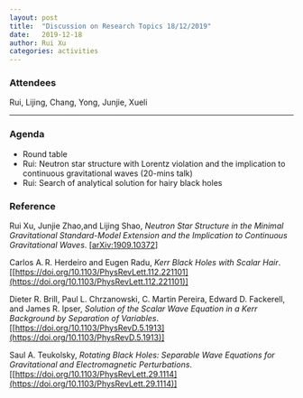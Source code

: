 ```yaml
---
layout: post
title:  "Discussion on Research Topics 18/12/2019"
date:   2019-12-18
author: Rui Xu
categories: activities
---
```



### Attendees

Rui, Lijing, Chang, Yong, Junjie, Xueli

---

### Agenda

- Round table
- Rui: Neutron star structure with Lorentz violation and the implication to continuous gravitational waves (20-mins talk)
- Rui: Search of analytical solution for hairy black holes 

### Reference
Rui Xu, Junjie Zhao,and Lijing Shao, 
*Neutron Star Structure in the Minimal Gravitational Standard-Model Extension and the Implication to Continuous 
Gravitational Waves*. [[arXiv:1909.10372](https://arxiv.org/abs/1909.10372)] 

Carlos A. R. Herdeiro and Eugen Radu, *Kerr Black Holes with Scalar Hair*. [[https://doi.org/10.1103/PhysRevLett.112.221101](https://doi.org/10.1103/PhysRevLett.112.221101)]

Dieter R. Brill, Paul L. Chrzanowski, C. Martin Pereira, Edward D. Fackerell, and James R. Ipser, *Solution of the Scalar Wave Equation in a Kerr Background by Separation of Variables*. [[https://doi.org/10.1103/PhysRevD.5.1913](https://doi.org/10.1103/PhysRevD.5.1913)]

Saul A. Teukolsky, *Rotating Black Holes: Separable Wave Equations for Gravitational and Electromagnetic Perturbations*.[[https://doi.org/10.1103/PhysRevLett.29.1114](https://doi.org/10.1103/PhysRevLett.29.1114)]
